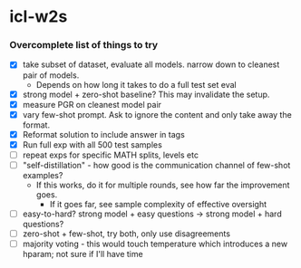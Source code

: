 # icl-w2s

### Overcomplete list of things to try

- [x] take subset of dataset, evaluate all models. narrow down to cleanest pair of models.
  - Depends on how long it takes to do a full test set eval
- [x] strong model + zero-shot baseline? This may invalidate the setup.
- [x] measure PGR on cleanest model pair
- [x] vary few-shot prompt. Ask to ignore the content and only take away the format.
- [x] Reformat solution to include answer in <answer> tags
- [x] Run full exp with all 500 test samples
- [ ] repeat exps for specific MATH splits, levels etc
- [ ] "self-distillation" - how good is the communication channel of few-shot examples?
  - If this works, do it for multiple rounds, see how far the improvement goes.
    - If it goes far, see sample complexity of effective oversight
- [ ] easy-to-hard? strong model + easy questions -> strong model + hard questions?
- [ ] zero-shot + few-shot, try both, only use disagreements
- [ ] majority voting - this would touch temperature which introduces a new hparam; not sure if I'll have time
